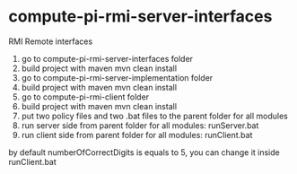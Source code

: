 # compute-pi-rmi-server-interfaces
RMI Remote interfaces 
1) go to compute-pi-rmi-server-interfaces folder
2) build project with maven
mvn clean install
3) go to compute-pi-rmi-server-implementation folder
4) build project with maven
mvn clean install
5) go to compute-pi-rmi-client folder
6) build project with maven
mvn clean install
7) put two policy files and two .bat files to the parent folder for all modules
8) run server side from parent folder for all modules:
runServer.bat
9) run client side from parent folder for all modules:
runClient.bat

by default numberOfCorrectDigits is equals to 5, you can change it inside runClient.bat
